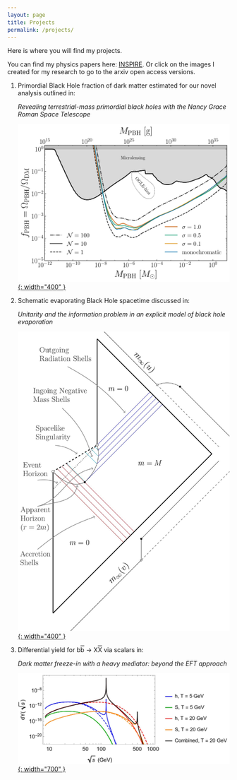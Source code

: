 ```yaml
---
layout: page 
title: Projects 
permalink: /projects/
---
```

Here is where you will find my projects.

You can find my physics papers here: [INSPIRE][inspire].
Or click on the images I created for my research to go to the arxiv open access versions.

1. Primordial Black Hole fraction of dark matter estimated for our novel analysis outlined in: 

   <i> Revealing terrestrial-mass primordial black holes with the Nancy Grace Roman Space Telescope </i>

   [![FFP](/img/fdm_bounds_money.jpg){: width="400" }](https://arxiv.org/pdf/2311.00751)

2. Schematic evaporating Black Hole spacetime discussed in: 

   <i> Unitarity and the information problem in an explicit model of black hole evaporation </i>

   [![BH](/img/002.jpg){: width="400" }](https://arxiv.org/pdf/2012.07973)

3. Differential yield for b<SPAN STYLE="text-decoration:overline">b</SPAN> -> X<SPAN STYLE="text-decoration:overline">X</SPAN> via scalars in: 

   <i> Dark matter freeze-in with a heavy mediator: beyond the EFT approach </i>

   [![dY](/img/resonance.jpg){: width="700" }](https://arxiv.org/pdf/2110.10711)


[inspire]: https://inspirehep.net/authors/1706725  


